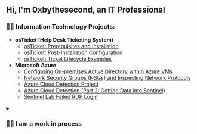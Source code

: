 ## Hi, I'm 0xbythesecond, an **IT Professional**


### 👨‍💻 Information Technology Projects:

- <b>osTicket (Help Desk Ticketing System)</b>
  - [osTicket: Prerequisites and Installation](https://github.com/0xbythesecond/osticket-prereqs)
  - [osTicket: Post-Installation Configuration](https://github.com/0xbythesecond/post-install-config)
  - [osTicket: Ticket Lifecycle Examples](https://github.com/0xbythesecond/ticket-lifecycle)
- <b>Microsoft Azure</b>
  - [Configuring On-premises Active Directory within Azure VMs](https://github.com/0xbythesecond/configure-ad)
  - [Network Security Groups (NSGs) and Inspecting Network Protocols](https://github.com/0xbythesecond/azure-network-protocols)
  - [Azure Cloud Detection Project](https://github.com/0xbythesecond/azure-cloud-detection)
  - [Azure Cloud Detection (Part 2: Getting Data into Sentinel)](https://github.com/0xbythesecond/getting-data-into-sentinel)
  - [Sentinel Lab Failed RDP Login](https://github.com/0xbythesecond/Sentinel-Lab-Failed-Login)




<details>
 <summary><h3> 👨‍💼 I am a work in process</h3></summary>
 

- 🎓 I’m a graduate of `Course Careers` Information Technology course
- 👯 I’m looking to collaborate with `like-minded persons.`
- 🤔 I’m looking for help with `tech related portfolio and building projects.`
- 🧠 Continously learing `Azure, Linux, HTML, CSS and Javascript.`
<img src="https://github.com/0xbythesecond/0xbythesecond/assets/23303634/cdd3c20b-b0ce-4c37-8d09-24d38483d8c9" height="20%" width="20%"/> 

	


#

### ⚒️ Languages and Tools 
<img align="left" alt="azure" width="30px" style="padding-right:10px;" src="https://cdn.jsdelivr.net/gh/devicons/devicon/icons/azure/azure-original.svg" />
<img align="left" alt="linux" width="30px" style="padding-right:10px;" src="https://cdn.jsdelivr.net/gh/devicons/devicon/icons/linux/linux-original.svg" />
<img align="left" alt="html" width="30px" style="padding-right:10px;" src="https://cdn.jsdelivr.net/gh/devicons/devicon/icons/html5/html5-original-wordmark.svg" />
<img align="left" alt="css" width="30px" style="padding-right:10px;"src="https://cdn.jsdelivr.net/gh/devicons/devicon/icons/css3/css3-original-wordmark.svg" />
<img align="left" alt="javascript" width="30px" style="padding-right:10px;"src="https://cdn.jsdelivr.net/gh/devicons/devicon/icons/javascript/javascript-original.svg" />


#

    
<br />
  
- <b>Notes</b>:

  - [10 entry-level IT questions about Active Directory](https://github.com/0xbythesecond/10-questions-AD) 
  - [Common Tools](https://github.com/0xbythesecond/Common-Tools)
  - [AZ-104 Notes](https://github.com/0xbythesecond/AZ-104)

  
### 📊Stats

  
![0xbythesecond's GitHub stats](https://github-readme-stats.vercel.app/api?username=0xbythesecond&show_icons=true&theme=radical)
	
![Profile views](https://gpvc.arturio.dev/0xbythesecond)

#


<!--**0xbythesecond/0xbythesecond** is a ✨ _special_ ✨ repository because its `README.md` (this file) appears on your GitHub profile.-->
